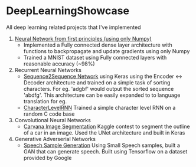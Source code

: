 # DeepLearningShowcase
All deep learning related projects that I've implemented
1. [Neural Network from first principles (using only Numpy)](https://github.com/prith189/DeepLearningShowcase/tree/master/FirstPrinciples)
      - Implemented a Fully connected dense layer architecture with functions to backpropagate and update gradients using only Numpy
      - Trained a MNIST dataset using Fully connected layers with reasonable accuracy (~98%)
2. Recurrent Neural Networks
      - [Sequence2Sequence Network](https://github.com/prith189/DeepLearningShowcase/tree/master/FirstPrinciples) using Keras using the Encoder <-> Decoder architecture and trained on a simple task of sorting characters. For eg. 'adgbf' would output the sorted sequence 'abdfg'. This architecture can be easily expanded to to language translation for eg.
      - [CharacterLevelRNN](https://github.com/prith189/DeepLearningShowcase/tree/master/RecurrentNetwork) Trained a simple character level RNN on a random C code base
3. Convolutional Neural Networks
      - [Carvana Image Segmentation]() Kaggle contest to segment the outline of a car in an image. Used the UNet architecture and built in Keras
4. Generative Adverserial Networks
      - [Speech Sample Generation]() Using Small Speech samples, built a GAN that can generate speech. Built using Tensorflow on a dataset provided by Google
